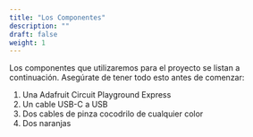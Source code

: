```yaml
---
title: "Los Componentes"
description: ""
draft: false
weight: 1
---
```


Los componentes que utilizaremos para el proyecto se listan a continuación. Asegúrate de tener todo esto antes de comenzar:

1. Una Adafruit Circuit Playground Express
2. Un cable USB-C a USB
3. Dos cables de pinza cocodrilo de cualquier color
4. Dos naranjas
